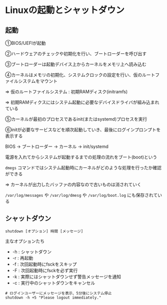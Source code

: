 # Linuxの起動とシャットダウン

## 起動

①BIOS/UEFIが起動

②ハードウェアのチェックや初期化を行い、ブートローダーを呼び出す

③ブートローダーは起動デバイス上からカーネルをメモリ上へ読み込む

④カーネルはメモリの初期化、システムクロックの設定を行い、仮のルートファイルシステムをマウント

=> 仮のルートファイルシステム : 初期RAMディスク(initramfs)

=> 初期RAMディクスにはシステム起動に必要なデバイスドライバが組み込まれている

⑤カーネルが最初のプロセスであるinit(またはsystemd)プロセスを実行

⑥initが必要なサービスなどを順次起動していき、最後にログインプロンプトを表示する

BIOS → ブートローダー → カーネル → init/systemd

電源を入れてからシステムが起動するまでの処理の流れをブート(boot)という

`dmegs` コマンドではシステム起動時にカーネルがどのような処理を行ったか確認ができる

=> カーネルが出力したバッファの内容なので古いものは消されていく

`/var/log/messages` や `/var/log/dmesg` や `/var/log/boot.log` にも保存されている

## シャットダウン

```
shutdown [オプション] 時間 [メッセージ]
```

主なオプションたち
- -h : シャットダウン
- -r : 再起動
- -f : 次回起動時にfsckをスキップ
- -F : 次回起動時にfsckを必ず実行
- -k : 実際にはシャットダウンせず警告メッセージを通知
- -c : 実行中のシャットダウンをキャンセル

```
# ログインユーザーにメッセージを表示、5分後にシステム停止
shutdown -h +5 "Please logout immediately."
```


